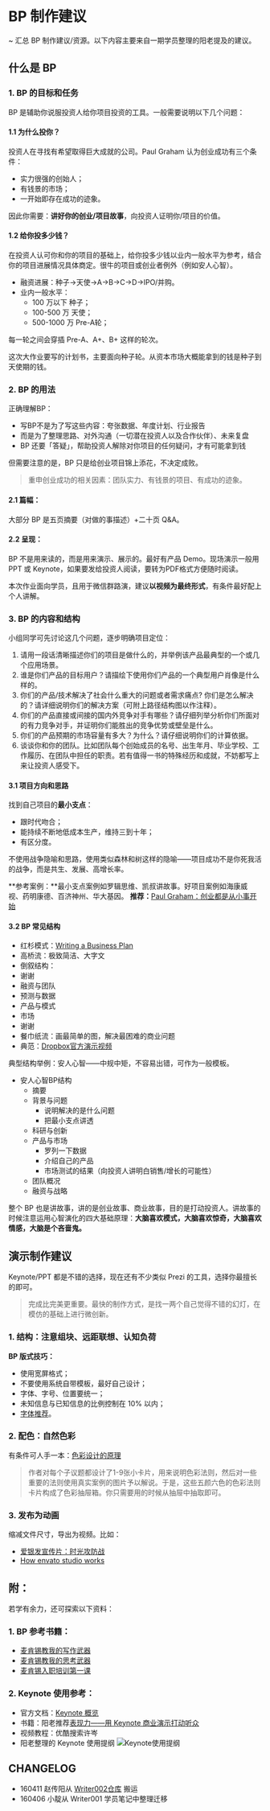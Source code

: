 # BP 制作建议

~ 汇总 BP 制作建议/资源。以下内容主要来自一期学员整理的阳老提及的建议。

## 什么是 BP

### 1. BP 的目标和任务

BP 是辅助你说服投资人给你项目投资的工具。一般需要说明以下几个问题：

#### 1.1 为什么投你？

投资人在寻找有希望取得巨大成就的公司。Paul Graham 认为创业成功有三个条件：  

- 实力很强的创始人；  
- 有钱景的市场；  
- 一开始即存在成功的迹象。   

因此你需要：**讲好你的创业/项目故事**，向投资人证明你/项目的价值。

#### 1.2 给你投多少钱？

在投资人认可你和你的项目的基础上，给你投多少钱以业内一般水平为参考，结合你的项目进展情况具体商定。很牛的项目或创业者例外（例如安人心智）。


- 融资进展：种子->天使->A->B->C->D->IPO/并购。
- 业内一般水平：
	- 100 万以下 种子；
	- 100-500 万 天使；
	- 500-1000 万 Pre-A轮；

每一轮之间会穿插 Pre-A、A+、B+ 这样的轮次。

这次大作业要写的计划书，主要面向种子轮。从资本市场大概能拿到的钱是种子到天使期的钱。

### 2. BP 的用法

正确理解BP：

- 写BP不是为了写这些内容：夸张数据、年度计划、行业报告
- 而是为了整理思路、对外沟通（一切潜在投资人以及合作伙伴）、未来复盘
- BP 还要「答疑」，帮助投资人解除对你项目的任何疑问，才有可能拿到钱

但需要注意的是，BP 只是给创业项目锦上添花，不决定成败。

>重申创业成功的相关因素：团队实力、有钱景的项目、有成功的迹象。

#### 2.1 篇幅：  

大部分 BP 是五页摘要（对做的事描述）+二十页 Q&A。  

#### 2.2 呈现：

BP 不是用来读的，而是用来演示、展示的。最好有产品 Demo。现场演示一般用 PPT 或 Keynote，如果要发给投资人阅读，要转为PDF格式方便随时阅读。

本次作业面向学员，且用于微信群路演，建议**以视频为最终形式**，有条件最好配上个人讲解。

### 3. BP 的内容和结构

小组同学可先讨论这几个问题，逐步明确项目定位：

1. 请用一段话清晰描述你们的项目是做什么的，并举例该产品最典型的一个或几个应用场景。
2. 谁是你们产品的目标用户？请描绘下使用你们产品的一个典型用户肖像是什么样的。
3. 你们的产品/技术解决了社会什么重大的问题或者需求痛点? 你们是怎么解决的？请详细说明你们的解决方案（可附上路径结构图以作注释）。
4. 你们的产品直接或间接的国内外竞争对手有哪些？请仔细列举分析你们所面对的有力竞争对手，并证明你们能胜出的竞争优势或壁垒是什么。
5. 你们的产品预期的市场容量有多大？为什么？请仔细说明你们的计算依据。
6. 谈谈你和你的团队。比如团队每个创始成员的名号、出生年月、毕业学校、工作履历、在团队中担任的职责。若有值得一书的特殊经历和成就，不妨都写上来让投资人感受下。

#### 3.1 项目方向和思路

找到自己项目的**最小支点**：  

- 跟时代吻合；  
- 能持续不断地低成本生产，维持三到十年；  
- 有区分度。

不使用战争隐喻和思路，使用类似森林和树这样的隐喻——项目成功不是你死我活的战争，而是共生、发展、高增长率。

**参考案例：**最小支点案例如罗辑思维、凯叔讲故事。好项目案例如海康威视、药明康德、百济神州、华大基因。
**推荐：**[Paul Graham：创业都是从小事开始](http://36kr.com/p/204803.html)

#### 3.2 BP 常见结构

- 红杉模式：[Writing a Business Plan](http://www.sequoiacap.com/grove/posts/6bzx/writing-a-business-plan)  
- 高桥流：极致简洁、大字文
- 倒叙结构：  
 - 谢谢
 - 融资与团队
 - 预测与数据
 - 产品与模式
 - 市场
 - 谢谢
- 餐巾纸流：画最简单的图，解决最困难的商业问题
 - 典范：[Dropbox官方演示视频](http://my.tv.sohu.com/us/63339840/26554897.shtml)

典型结构举例：安人心智——中规中矩，不容易出错，可作为一般模板。

- 安人心智BP结构
	- 摘要
	- 背景与问题
 		- 说明解决的是什么问题
 		- 把最小支点讲透
	- 科研与创新
	- 产品与市场
 		- 罗列一下数据
 		- 介绍自己的产品
 		- 市场测试的结果（向投资人讲明白销售/增长的可能性）
	- 团队概况
	- 融资与战略

整个 BP 也是讲故事，讲的是创业故事、商业故事，目的是打动投资人。讲故事的时候注意运用心智演化的四大基础原理：**大脑喜欢模式，大脑喜欢惊奇，大脑喜欢情感，大脑是个吝啬鬼。**

## 演示制作建议  

Keynote/PPT 都是不错的选择，现在还有不少类似 Prezi 的工具，选择你最擅长的即可。

>完成比完美更重要。最快的制作方式，是找一两个自己觉得不错的幻灯，在模仿的基础上进行微创新。

### 1. 结构：注意组块、远距联想、认知负荷

**BP 版式技巧：**  

 - 使用宽屏格式；  
 - 不要使用系统自带模板，最好自己设计；  
 -  字体、字号、位置要统一；  
 - 未知信息与已知信息的比例控制在 10% 以内；  
 - [字体推荐](http://www.yangzhiping.com/psy/fonts.html)。

### 2. 配色：自然色彩

有条件可人手一本：[色彩设计的原理](http://book.douban.com/subject/6790599/)

>作者对每个子议题都设计了1-9张小卡片，用来说明色彩法则，然后对一些重要的法则使用真实案例的图片予以解说。于是，这些五颜六色的色彩法则卡片构成了色彩抽屉箱。你只需要用的时候从抽屉中抽取即可。  

### 3. 发布为动画

缩减文件尺寸，导出为视频。比如：

 - [爱银发宣传片：时光攻防战](http://t.cn/RARZjmP)
 - [How envato studio works](https://microlancer.lancerassets.com/v2/services/74/37a3101c6711e48071a76425822711/medium_video_webm_how-envato-studio-works.webm)





## 附：

若学有余力，还可探索以下资料：

### 1. BP 参考书籍：

- [麦肯锡教我的写作武器](http://book.douban.com/subject/24745639/)
- [麦肯锡教我的思考武器](http://book.douban.com/subject/25779342/)
- [麦肯锡入职培训第一课](http://book.douban.com/subject/26379069/)


### 2. Keynote 使用参考：  

- 官方文档：[Keynote 概览](https://help.apple.com/keynote/mac/6.5/#/tan79a8f6388)
- 书籍：阳老推荐[表现力——用 Keynote 商业演示打动听众](http://book.douban.com/subject/25861630/)
- 视频教程：优酷搜索许岑
- 阳老整理的 Keynote 使用提纲
![Keynote使用提纲](http://img-storage.qiniudn.com/15-8-27/92848901.jpg)  


## CHANGELOG
- 160411 赵传阳从 [Writer002仓库](https://github.com/OpenMindClub/Writer002/blob/master/SuggestionBP.md) 搬运
- 160406 小靛从 Writer001 学员笔记中整理迁移
